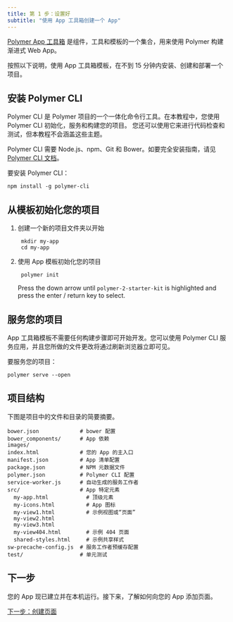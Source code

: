 ```yaml
---
title: 第 1 步：设置好
subtitle: "使用 App 工具箱创建一个 App"
---
```


<!-- toc -->

[Polymer App 工具箱][toolbox] 是组件，工具和模板的一个集合，用来使用 Polymer 构建渐进式 Web App。

按照以下说明，使用 App 工具箱模板，在不到 15 分钟内安装、创建和部署一个项目。

## 安装 Polymer CLI

Polymer CLI 是 Polymer 项目的一个一体化命令行工具。在本教程中，您使用 Polymer CLI 初始化，服务和构建您的项目。
您还可以使用它来进行代码检查和测试，但本教程不会涵盖这些主题。

Polymer CLI 需要 Node.js、npm、Git 和 Bower。如要完全安装指南，请见 [ 
Polymer CLI 文档](/{{{polymer_version_dir}}}/docs/tools/polymer-cli)。

要安装 Polymer CLI：

    npm install -g polymer-cli


## 从模板初始化您的项目
1. 创建一个新的项目文件夹以开始

        mkdir my-app
        cd my-app

1. 使用 App 模板初始化您的项目

        polymer init

    Press the down arrow until `polymer-2-starter-kit` is highlighted and press the enter / return
    key to select.


## 服务您的项目

App 工具箱模板不需要任何构建步骤即可开始开发。您可以使用 Polymer CLI 服务应用，并且您所做的文件更改将通过刷新浏览器立即可见。

要服务您的项目：

    polymer serve --open

## 项目结构

下图是项目中的文件和目录的简要摘要。

```text
bower.json             # bower 配置
bower_components/      # App 依赖
images/
index.html             # 您的 App 的主入口
manifest.json          # App 清单配置
package.json           # NPM 元数据文件
polymer.json           # Polymer CLI 配置
service-worker.js      # 自动生成的服务工作者
src/                   # App 特定元素
  my-app.html            # 顶级元素
  my-icons.html          # App 图标
  my-view1.html          # 示例视图或“页面”
  my-view2.html
  my-view3.html
  my-view404.html        # 示例 404 页面
  shared-styles.html     # 示例共享样式
sw-precache-config.js  # 服务工作者预缓存配置
test/                  # 单元测试
```

## 下一步

您的 App 现已建立并在本机运行。接下来，了解如何向您的 App 添加页面。

<a class="blue-button"
    href="create-a-page">下一步：创建页面</a>

[toolbox]: /2.0/toolbox/
[md]: http://www.google.com/design/spec/material-design/introduction.html
